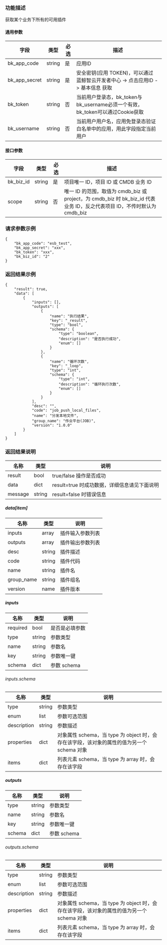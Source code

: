 ### 功能描述

获取某个业务下所有的可用插件

#### 通用参数

|   字段           |  类型       | 必选     |  描述             |
|-----------------|-------------|---------|------------------|
|   bk_app_code   |   string    |   是    |  应用ID |
|   bk_app_secret |   string    |   是    |  安全密钥(应用 TOKEN)，可以通过 蓝鲸智云开发者中心 -> 点击应用ID -> 基本信息 获取 |
|   bk_token      |   string    |   否    |  当前用户登录态，bk_token与bk_username必须一个有效，bk_token可以通过Cookie获取  |
|   bk_username   |   string    |   否    |  当前用户用户名，应用免登录态验证白名单中的应用，用此字段指定当前用户              |

#### 接口参数

| 字段          |  类型       | 必选   |  描述             |
|-----------------|-------------|---------|------------------|
|   bk_biz_id       |   string     |   是   |  项目唯一 ID，项目 ID 或 CMDB 业务 ID |
|   scope       |   string     |   否   |  唯一 ID 的范围，取值为 cmdb_biz 或 project，为 cmdb_biz 时 bk_biz_id 代表业务 ID，反之代表项目 ID，不传时默认为 cmdb_biz |


### 请求参数示例

```
{
    "bk_app_code": "esb_test",
    "bk_app_secret": "xxx",
    "bk_token": "xxx",
    "bk_biz_id": "2"
}
```

### 返回结果示例

```
{
    "result": true,
    "data": [
        {
            "inputs": [],
            "outputs": [
                {
                    "name": "执行结果",
                    "key": "_result",
                    "type": "bool",
                    "schema": {
                        "type": "boolean",
                        "description": "是否执行成功",
                        "enum": []
                    }
                },
                {
                    "name": "循环次数",
                    "key": "_loop",
                    "type": "int",
                    "schema": {
                        "type": "int",
                        "description": "循环执行次数",
                        "enum": []
                    }
                }
            ],
            "desc": "",
            "code": "job_push_local_files",
            "name": "分发本地文件",
            "group_name": "作业平台(JOB)",
            "version": "1.0.0"
        }
    ]
}
```

### 返回结果说明
|   名称   |  类型  |           说明             |
| ------------ | ---------- | ------------------------------ |
|  result      |    bool    |      true/false 操作是否成功     |
|  data        |    dict      |      result=true 时成功数据，详细信息请见下面说明     |
|  message        |    string      |      result=false 时错误信息     |

##### data[item]
|   名称   |  类型  |           说明             |
| ------------ | ---------- | ------------------------------ |
|  inputs      |    array    |      插件输入参数列表    |
|  outputs      |    array    |      插件输出参数列表    |
|  desc      |    string    |      插件描述    |
|  code      |    string    |      插件代码    |
|  name      |    string    |      插件名    |
|  group_name      |    string    |      插件组名    |
|  version      |    name    |      插件版本    |

##### inputs

|   名称   |  类型  |           说明             |
| ------------ | ---------- | ------------------------------ |
| required | bool | 是否是必填参数 |
| type | string | 参数类型 |
| name | string | 参数名 |
| key | string | 参数唯一键 |
| schema | dict | 参数 schema |

###### inputs.schema

|   名称   |  类型  |           说明             |
| ------------ | ---------- | ------------------------------ |
| type | string | 参数类型 |
| enum | list | 参数可选范围 |
|  description      |    string    |   参数描述   |
| properties | dict | 对象属性 schema，当 type 为 object 时，会存在该字段，该对象的属性的值为另一个 schema 对象  |
| items | dict | 列表元素 schema，当 type 为 array 时，会存在该字段 |

##### outputs

|   名称   |  类型  |           说明             |
| ------------ | ---------- | ------------------------------ |
| type | string | 参数类型 |
| name | string | 参数名 |
| key | string | 参数唯一键 |
| schema | dict | 参数 schema |

###### outputs.schema

|   名称   |  类型  |           说明             |
| ------------ | ---------- | ------------------------------ |
| type | string | 参数类型 |
| enum | list | 参数可选范围 |
|  description      |    string    |   参数描述   |
| properties | dict | 对象属性 schema，当 type 为 object 时，会存在该字段，该对象的属性的值为另一个 schema 对象  |
| items | dict | 列表元素 schema，当 type 为 array 时，会存在该字段 |